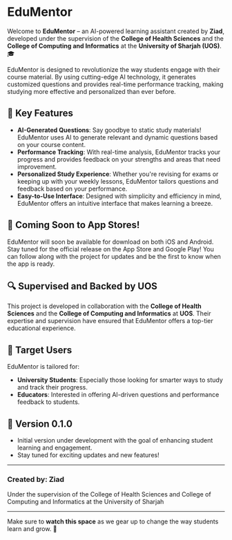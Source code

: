 # EduMentor

Welcome to **EduMentor** – an AI-powered learning assistant created by **Ziad**, developed under the supervision of the **College of Health Sciences** and the **College of Computing and Informatics** at the **University of Sharjah (UOS)**. 🎓

EduMentor is designed to revolutionize the way students engage with their course material. By using cutting-edge AI technology, it generates customized questions and provides real-time performance tracking, making studying more effective and personalized than ever before.

## 🚀 Key Features

- **AI-Generated Questions**: Say goodbye to static study materials! EduMentor uses AI to generate relevant and dynamic questions based on your course content.
- **Performance Tracking**: With real-time analysis, EduMentor tracks your progress and provides feedback on your strengths and areas that need improvement.
- **Personalized Study Experience**: Whether you're revising for exams or keeping up with your weekly lessons, EduMentor tailors questions and feedback based on your performance.
- **Easy-to-Use Interface**: Designed with simplicity and efficiency in mind, EduMentor offers an intuitive interface that makes learning a breeze.

## 📱 Coming Soon to App Stores!

EduMentor will soon be available for download on both iOS and Android. Stay tuned for the official release on the App Store and Google Play! You can follow along with the project for updates and be the first to know when the app is ready.

## 🔍 Supervised and Backed by UOS

This project is developed in collaboration with the **College of Health Sciences** and the **College of Computing and Informatics** at **UOS**. Their expertise and supervision have ensured that EduMentor offers a top-tier educational experience.

## 🎯 Target Users

EduMentor is tailored for:
- **University Students**: Especially those looking for smarter ways to study and track their progress.
- **Educators**: Interested in offering AI-driven questions and performance feedback to students.

## 📅 Version 0.1.0

- Initial version under development with the goal of enhancing student learning and engagement.
- Stay tuned for exciting updates and new features!

---

### Created by: Ziad
Under the supervision of the College of Health Sciences and College of Computing and Informatics at the University of Sharjah

---

Make sure to **watch this space** as we gear up to change the way students learn and grow. 🚀
